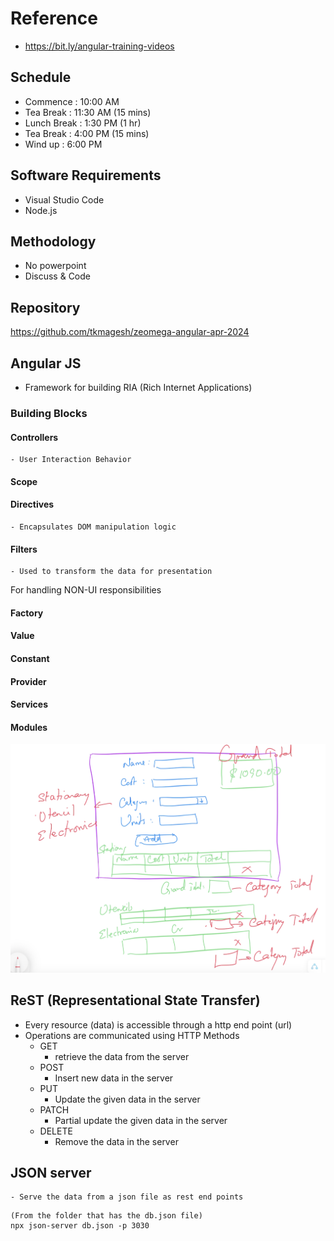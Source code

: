 # Reference
- https://bit.ly/angular-training-videos

## Schedule
- Commence      : 10:00 AM 
- Tea Break     : 11:30 AM (15 mins)
- Lunch Break   : 1:30 PM (1 hr)
- Tea Break     : 4:00 PM (15 mins)
- Wind up       : 6:00 PM

## Software Requirements
- Visual Studio Code
- Node.js

## Methodology
- No powerpoint
- Discuss & Code

## Repository
https://github.com/tkmagesh/zeomega-angular-apr-2024

## Angular JS
- Framework for building RIA (Rich Internet Applications)

### Building Blocks

#### Controllers
    - User Interaction Behavior

#### Scope
    

#### Directives
    - Encapsulates DOM manipulation logic

#### Filters
    - Used to transform the data for presentation

For handling NON-UI responsibilities
#### Factory
#### Value
#### Constant
#### Provider
#### Services

#### Modules

![image](./images/products-assignment.png)

## ReST (Representational State Transfer)
- Every resource (data) is accessible through a http end point (url)
- Operations are communicated using HTTP Methods
    - GET
        - retrieve the data from the server
    - POST
        - Insert new data in the server
    - PUT
        - Update the given data in the server
    - PATCH
        - Partial update the given data in the server
    - DELETE
        - Remove the data in the server

## JSON server
    - Serve the data from a json file as rest end points

```
(From the folder that has the db.json file)
npx json-server db.json -p 3030
```